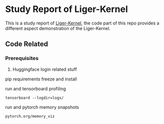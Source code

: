# Study Report of Liger-Kernel

This is a study report of [Liger-Kernel](https://github.com/linkedin/Liger-Kernel/tree/main), the code part of this repo provides a different aspect demonstration of the Liger-Kernel. 

## Code Related

### Prerequisites

1. Huggingface login related stuff

pip requirements freeze and install

run and tensorboard profiling

`tensorboard --logdir=logs/`

run and pytorch memory snapshots

`pytorch.org/memory_viz`